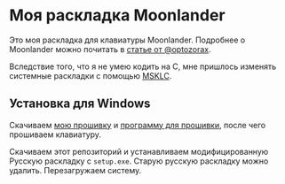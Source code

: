# Моя раскладка Moonlander
Это моя раскладка для клавиатуры Moonlander. Подробнее о Moonlander можно почитать в [статье от @optozorax](https://optozorax.github.io/p/my-keyboard-layout/).

Вследствие того, что я не умею кодить на C, мне пришлось изменять системные раскладки с помощью [MSKLC](https://www.microsoft.com/en-us/download/details.aspx?id=102134).

## Установка для Windows
Скачиваем [мою прошивку](https://configure.zsa.io/moonlander/layouts/WazEM/latest/0) и [программу для прошивки](https://www.zsa.io/flash), после чего прошиваем клавиатуру.

Скачиваем этот репозиторий и устанавливаем модифицированную Русскую раскладку с `setup.exe`. Старую русскую раскладку можно удалить. Перезагружаем систему.
